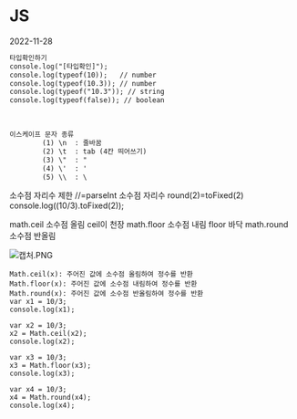 # JS

2022-11-28

```html
타입확인하기 
console.log("[타입확인]");
console.log(typeof(10));   // number
console.log(typeof(10.3)); // number
console.log(typeof("10.3")); // string
console.log(typeof(false)); // boolean
```

  

```html
이스케이프 문자 종류 
		(1) \n	: 줄바꿈
		(2) \t	: tab (4칸 띄어쓰기)
		(3) \"	: "
		(4) \'	: '
		(5) \\	: \
```

소수점 자리수 제한
//=parseInt
소수점 자리수
round(2)=toFixed(2)
console.log((10/3).toFixed(2));

math.ceil  소수점 올림 ceil이 천장
math.floor 소수점 내림 floor 바닥
math.round 소수점 반올림

![캡처.PNG](JS%20bd9663ae3f834d64a67407fecd968952/%25EC%25BA%25A1%25EC%25B2%2598.png)

```
Math.ceil(x): 주어진 값에 소수점 올림하여 정수를 반환
Math.floor(x): 주어진 값에 소수점 내림하여 정수를 반환
Math.round(x): 주어진 값에 소수점 반올림하여 정수를 반환
var x1 = 10/3;
console.log(x1);

var x2 = 10/3;
x2 = Math.ceil(x2);
console.log(x2);

var x3 = 10/3;
x3 = Math.floor(x3);
console.log(x3);

var x4 = 10/3;
x4 = Math.round(x4);
console.log(x4);
```